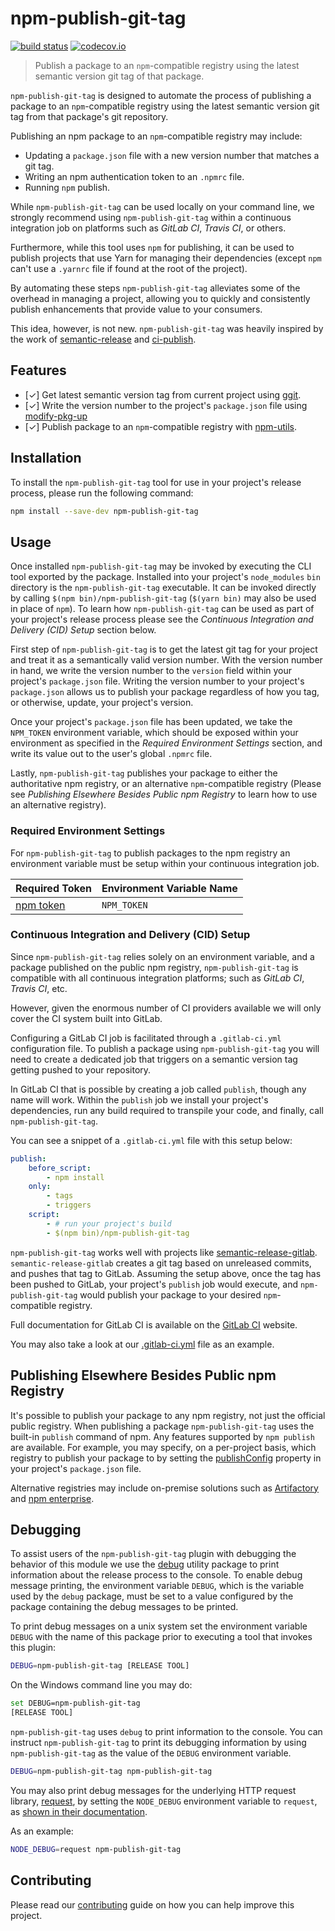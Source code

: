# npm-publish-git-tag

[![build status](https://gitlab.com/hyper-expanse/npm-publish-git-tag/badges/master/build.svg)](https://gitlab.com/hyper-expanse/npm-publish-git-tag/commits/master)
[![codecov.io](https://codecov.io/gitlab/hyper-expanse/npm-publish-git-tag/coverage.svg?branch=master)](https://codecov.io/gitlab/hyper-expanse/npm-publish-git-tag?branch=master)

> Publish a package to an `npm`-compatible registry using the latest semantic version git tag of that package.

`npm-publish-git-tag` is designed to automate the process of publishing a package to an `npm`-compatible registry using the latest semantic version git tag from that package's git repository.

Publishing an npm package to an `npm`-compatible registry may include:
* Updating a `package.json` file with a new version number that matches a git tag.
* Writing an npm authentication token to an `.npmrc` file.
* Running `npm` publish.

While `npm-publish-git-tag` can be used locally on your command line, we strongly recommend using `npm-publish-git-tag` within a continuous integration job on platforms such as _GitLab CI_, _Travis CI_, or others.

Furthermore, while this tool uses `npm` for publishing, it can be used to publish projects that use Yarn for managing their dependencies (except `npm` can't use a `.yarnrc` file if found at the root of the project).

By automating these steps `npm-publish-git-tag` alleviates some of the overhead in managing a project, allowing you to quickly and consistently publish enhancements that provide value to your consumers.

This idea, however, is not new. `npm-publish-git-tag` was heavily inspired by the work of [semantic-release](https://www.npmjs.com/package/semantic-release) and [ci-publish](https://www.npmjs.com/package/ci-publish).

## Features

* [&#x2713;] Get latest semantic version tag from current project using [ggit](https://www.npmjs.com/package/ggit).
* [&#x2713;] Write the version number to the project's `package.json` file using [modify-pkg-up](https://www.npmjs.com/package/modify-pkg-up)
* [&#x2713;] Publish package to an `npm`-compatible registry with [npm-utils](https://www.npmjs.com/package/npm-utils).

## Installation

To install the `npm-publish-git-tag` tool for use in your project's release process, please run the following command:

```bash
npm install --save-dev npm-publish-git-tag
```

## Usage

Once installed `npm-publish-git-tag` may be invoked by executing the CLI tool exported by the package. Installed into your project's `node_modules` `bin` directory is the `npm-publish-git-tag` executable. It can be invoked directly by calling `$(npm bin)/npm-publish-git-tag` (`$(yarn bin)` may also be used in place of `npm`). To learn how `npm-publish-git-tag` can be used as part of your project's release process please see the _Continuous Integration and Delivery (CID) Setup_ section below.

First step of `npm-publish-git-tag` is to get the latest git tag for your project and treat it as a semantically valid version number. With the version number in hand, we write the version number to the `version` field within your project's `package.json` file. Writing the version number to your project's `package.json` allows us to publish your package regardless of how you tag, or otherwise, update, your project's version.

Once your project's `package.json` file has been updated, we take the `NPM_TOKEN` environment variable, which should be exposed within your environment as specified in the _Required Environment Settings_ section, and write its value out to the user's global `.npmrc` file.

Lastly, `npm-publish-git-tag` publishes your package to either the authoritative npm registry, or an alternative `npm`-compatible registry (Please see _Publishing Elsewhere Besides Public npm Registry_ to learn how to use an alternative registry).

### Required Environment Settings

For `npm-publish-git-tag` to publish packages to the npm registry an environment variable must be setup within your continuous integration job.

| **Required Token** | **Environment Variable Name** |
| ------------------ | ----------------------------- |
| [npm token](http://blog.npmjs.org/post/118393368555/deploying-with-npm-private-modules) | `NPM_TOKEN` |

### Continuous Integration and Delivery (CID) Setup

Since `npm-publish-git-tag` relies solely on an environment variable, and a package published on the public npm registry, `npm-publish-git-tag` is compatible with all continuous integration platforms; such as _GitLab CI_, _Travis CI_, etc.

However, given the enormous number of CI providers available we will only cover the CI system built into GitLab.

Configuring a GitLab CI job is facilitated through a `.gitlab-ci.yml` configuration file. To publish a package using `npm-publish-git-tag` you will need to create a dedicated job that triggers on a semantic version tag getting pushed to your repository.

In GitLab CI that is possible by creating a job called `publish`, though any name will work. Within the `publish` job we install your project's dependencies, run any build required to transpile your code, and finally, call `npm-publish-git-tag`.

You can see a snippet of a `.gitlab-ci.yml` file with this setup below:

```yaml
publish:
	before_script:
		- npm install
	only:
		- tags
		- triggers
	script:
		- # run your project's build
		- $(npm bin)/npm-publish-git-tag
```

`npm-publish-git-tag` works well with projects like [semantic-release-gitlab](https://www.npmjs.com/package/semantic-release-gitlab). `semantic-release-gitlab` creates a git tag based on unreleased commits, and pushes that tag to GitLab. Assuming the setup above, once the tag has been pushed to GitLab, your project's `publish` job would execute, and `npm-publish-git-tag` would publish your package to your desired `npm`-compatible registry.

Full documentation for GitLab CI is available on the [GitLab CI](http://docs.gitlab.com/ce/ci/yaml/README.html) website.

You may also take a look at our [.gitlab-ci.yml](https://gitlab.com/hyper-expanse/npm-publish-git-tag/blob/master/.gitlab-ci.yml) file as an example.

## Publishing Elsewhere Besides Public npm Registry

It's possible to publish your package to any npm registry, not just the official public registry. When publishing a package `npm-publish-git-tag` uses the built-in `publish` command of npm. Any features supported by `npm publish` are available. For example, you may specify, on a per-project basis, which registry to publish your package to by setting the [publishConfig](https://docs.npmjs.com/misc/registry#i-dont-want-my-package-published-in-the-official-registry-its-private) property in your project's `package.json` file.

Alternative registries may include on-premise solutions such as [Artifactory](https://www.jfrog.com/artifactory/) and [npm enterprise](https://www.npmjs.com/enterprise).

## Debugging

To assist users of the `npm-publish-git-tag` plugin with debugging the behavior of this module we use the [debug](https://www.npmjs.com/package/debug) utility package to print information about the release process to the console. To enable debug message printing, the environment variable `DEBUG`, which is the variable used by the `debug` package, must be set to a value configured by the package containing the debug messages to be printed.

To print debug messages on a unix system set the environment variable `DEBUG` with the name of this package prior to executing a tool that invokes this plugin:

```bash
DEBUG=npm-publish-git-tag [RELEASE TOOL]
```

On the Windows command line you may do:

```bash
set DEBUG=npm-publish-git-tag
[RELEASE TOOL]
```

`npm-publish-git-tag` uses `debug` to print information to the console. You can instruct `npm-publish-git-tag` to print its debugging information by using `npm-publish-git-tag` as the value of the `DEBUG` environment variable.

```bash
DEBUG=npm-publish-git-tag npm-publish-git-tag
```

You may also print debug messages for the underlying HTTP request library, [request](https://www.npmjs.com/package/request), by setting the `NODE_DEBUG` environment variable to `request`, as [shown in their documentation](https://www.npmjs.com/package/request#debugging).

As an example:

```bash
NODE_DEBUG=request npm-publish-git-tag
```

## Contributing

Please read our [contributing](https://gitlab.com/hyper-expanse/npm-publish-git-tag/blob/master/CONTRIBUTING.md) guide on how you can help improve this project.
